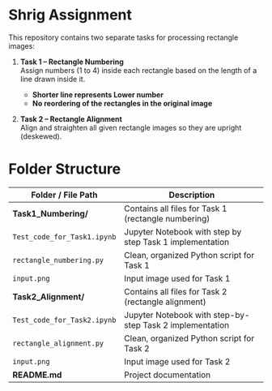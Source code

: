 # Shrig Assignment

This repository contains two separate tasks for processing rectangle images:
1. **Task 1 – Rectangle Numbering**  
   Assign numbers (1 to 4) inside each rectangle based on the length of a line drawn inside it.  
   - **Shorter line represents Lower number**  
   - **No reordering of the rectangles in the original image**  

2. **Task 2 – Rectangle Alignment**  
   Align and straighten all given rectangle images so they are upright (deskewed). 

# Folder Structure

| Folder / File Path                              | Description                                                       |
|-------------------------------------------------|-------------------------------------------------------------------|
| **Task1_Numbering/**                            | Contains all files for Task 1 (rectangle numbering)               |
| `Test_code_for_Task1.ipynb`                 | Jupyter Notebook with step by step Task 1 implementation          |
| `rectangle_numbering.py`                    | Clean, organized Python script for Task 1                         |
| `input.png`                                 | Input image used for Task 1                                             |
| **Task2_Alignment/**                            | Contains all files for Task 2 (rectangle alignment)               |
|  `Test_code_for_Task2.ipynb`                 | Jupyter Notebook with step-by-step Task 2 implementation          |
|  `rectangle_alignment.py`                    | Clean, organized Python script for Task 2                         |
| `input.png`                                 | Input image used for Task 2                                             |
| **README.md**                                   | Project documentation                                              |

